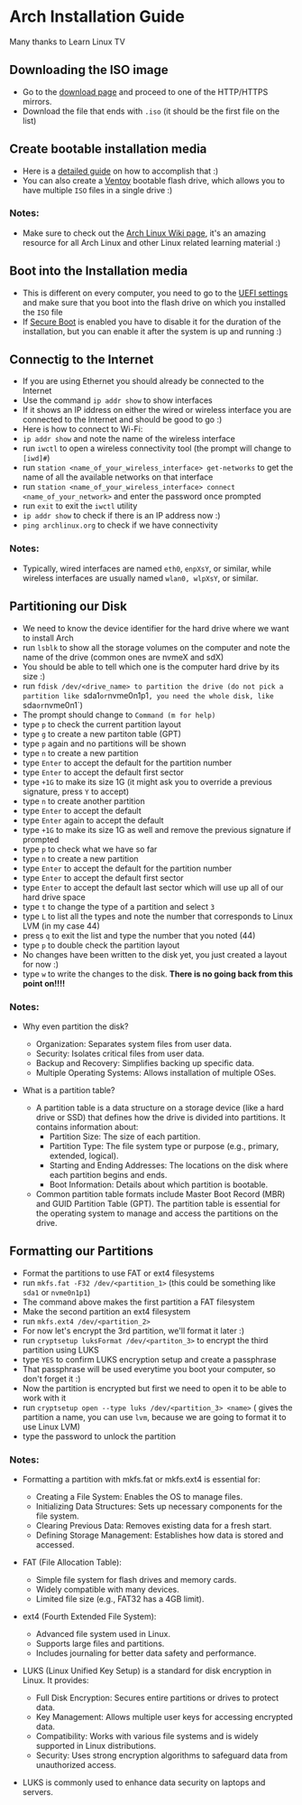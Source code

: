# Arch Installation Guide
Many thanks to Learn Linux TV

## Downloading the ISO image
* Go to the [download page](https://archlinux.org/download/) and proceed to one of the HTTP/HTTPS mirrors. 
* Download the file that ends with `.iso` (it should be the first file on the list)

## Create bootable installation media
* Here is a [detailed guide](https://www.youtube.com/watch?v=0xuP1GQLPpI) on how to accomplish that :)
* You can also create a [Ventoy](https://www.youtube.com/watch?v=10L8aCY3VBs) bootable flash drive, which allows you to have multiple `ISO` files in a single drive :)

### Notes:
* Make sure to check out the [Arch Linux Wiki page](https://wiki.archlinux.org/title/Main_page), it's an amazing resource for all Arch Linux and other Linux related learning material :)

## Boot into the Installation media
* This is different on every computer, you need to go to the [UEFI settings](https://www.windowscentral.com/software-apps/windows-11/how-to-enter-uefi-on-devices-running-windows-11) and make sure that you boot into the flash drive on which you installed the `ISO` file
* If [Secure Boot](https://support.microsoft.com/en-us/windows/windows-11-and-secure-boot-a8ff1202-c0d9-42f5-940f-843abef64fad) is enabled you have to disable it for the duration of the installation, but you can enable it after the system is up and running :)

## Connectig to the Internet
* If you are using Ethernet you should already be connected to the Internet
* Use the command `ip addr show` to show interfaces 
* If it shows an IP iddress on either the wired or wireless interface you are connected to the Internet and should be good to go :)
* Here is how to connect to Wi-Fi:
* `ip addr show` and note the name of the wireless interface
* run `iwctl` to open a wireless connectivity tool (the prompt will change to `[iwd]#`)
* run `station <name_of_your_wireless_interface> get-networks` to get the name of all the available networks on that interface
* run `station <name_of_your_wireless_interface> connect <name_of_your_network>` and enter the password once prompted
* run `exit` to exit the `iwctl` utility
* `ip addr show` to check if there is an IP address now :)
* `ping archlinux.org` to check if we have connectivity

### Notes:
* Typically, wired interfaces are named `eth0`, `enpXsY`, or similar, while wireless interfaces are usually named `wlan0, wlpXsY`, or similar. 

## Partitioning our Disk
* We need to know the device identifier for the hard drive where we want to install Arch
* run `lsblk` to show all the storage volumes on the computer and note the name of the drive (common ones are nvmeX and sdX)
* You should be able to tell which one is the computer hard drive by its size :)
* run `fdisk /dev/<drive_name> to partition the drive (do not pick a partition like `sda1` or `nvme0n1p1`, you need the whole disk, like `sda` or `nvme0n1`)
* The prompt should change to `Command (m for help)`
* type `p` to check the current partition layout
* type `g` to create a new partiton table (GPT)
* type `p` again and no partitions will be shown
* type `n` to create a new partition 
* type `Enter` to accept the default for the partition number
* type `Enter` to accept the default first sector
* type `+1G` to make its size 1G (it might ask you to override a previous signature, press `Y` to accept)
* type `n` to create another partition
* type `Enter` to accept the default
* type `Enter` again to accept the default
* type `+1G` to make its size 1G as well and remove the previous signature if prompted
* type `p` to check what we have so far
* type `n` to create a new partition 
* type `Enter` to accept the default for the partition number
* type `Enter` to accept the default first sector
* type `Enter` to accept the default last sector which will use up all of our hard drive space
* type `t` to change the type of a partition and select `3` 
* type `L` to list all the types and note the number that corresponds to Linux LVM (in my case 44)
* press `q` to exit the list and type the number that you noted (44)
* type `p` to double check the partition layout
* No changes have been written to the disk yet, you just created a layout for now :)
* type `w` to write the changes to the disk. **There is no going back from this point on!!!!**

### Notes:
* Why even partition the disk?
    * Organization: Separates system files from user data.
    * Security: Isolates critical files from user data.
    * Backup and Recovery: Simplifies backing up specific data.
    * Multiple Operating Systems: Allows installation of multiple OSes.

* What is a partition table?
    * A partition table is a data structure on a storage device (like a hard drive or SSD) that defines how the drive is divided into partitions. It contains information about:
        * Partition Size: The size of each partition.
        * Partition Type: The file system type or purpose (e.g., primary, extended, logical).
        * Starting and Ending Addresses: The locations on the disk where each partition begins and ends.
        * Boot Information: Details about which partition is bootable.
    * Common partition table formats include Master Boot Record (MBR) and GUID Partition Table (GPT). The partition table is essential for the operating system to manage and access the partitions on the drive.

## Formatting our Partitions
* Format the partitions to use FAT or ext4 filesystems
* run `mkfs.fat -F32 /dev/<partition_1>` (this could be something like `sda1` or `nvme0n1p1`)
* The command above makes the first partition a FAT filesystem
* Make the second partition an ext4 filesystem
* run `mkfs.ext4 /dev/<partition_2>` 
* For now let's encrypt the 3rd partition, we'll format it later :)
* run `cryptsetup luksFormat /dev/<partiton_3>` to encrypt the third partition using LUKS 
* type `YES` to confirm LUKS encryption setup and create a passphrase
* That passphrase will be used everytime you boot your computer, so don't forget it :)
* Now the partition is encrypted but first we need to open it to be able to work with it
* run `cryptsetup open --type luks /dev/<partition_3> <name>` (<name> gives the partition a name, you can use `lvm`, because we are going to format it to use Linux LVM)
* type the password to unlock the partition

### Notes:
* Formatting a partition with mkfs.fat or mkfs.ext4 is essential for:
    * Creating a File System: Enables the OS to manage files.
    * Initializing Data Structures: Sets up necessary components for the file system.
    * Clearing Previous Data: Removes existing data for a fresh start.
    * Defining Storage Management: Establishes how data is stored and accessed.

* FAT (File Allocation Table):
    * Simple file system for flash drives and memory cards.
    * Widely compatible with many devices.
    * Limited file size (e.g., FAT32 has a 4GB limit).

* ext4 (Fourth Extended File System):
    * Advanced file system used in Linux.
    * Supports large files and partitions.
    * Includes journaling for better data safety and performance.

* LUKS (Linux Unified Key Setup) is a standard for disk encryption in Linux. It provides:
    * Full Disk Encryption: Secures entire partitions or drives to protect data.
    * Key Management: Allows multiple user keys for accessing encrypted data.
    * Compatibility: Works with various file systems and is widely supported in Linux distributions.
    * Security: Uses strong encryption algorithms to safeguard data from unauthorized access.
* LUKS is commonly used to enhance data security on laptops and servers.

















